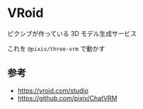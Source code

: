 # VRoid

ピクシブが作っている 3D モデル生成サービス

これを `@pixiv/three-vrm` で動かす

## 参考

- https://vroid.com/studio
- https://github.com/pixiv/ChatVRM
